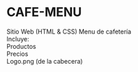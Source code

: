 # CAFE-MENU
Sitio Web (HTML &amp; CSS) Menu de cafetería                                                                                                                                                                                                                                        
Incluye:                                                                                                                                                                                                                                                                            
Productos                                                                                                                                                                                                                                                                          
Precios                                                                                                                                                                                                                                                                            
Logo.png  (de la cabecera)
